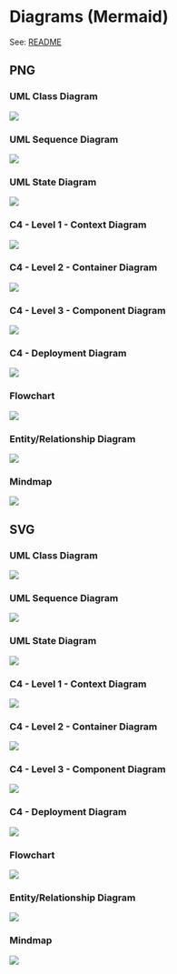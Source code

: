 
# Diagrams (Mermaid)

See: [README](../../README.md)

## PNG

### UML Class Diagram

![](generated/png/uml-class-diagram.png)

### UML Sequence Diagram

![](generated/png/uml-sequence-diagram.png)

### UML State Diagram

![](generated/png/uml-state-diagram.png)

### C4 - Level 1 - Context Diagram

![](generated/png/c4-l1-context-diagram.png)

### C4 - Level 2 - Container Diagram

![](generated/png/c4-l2-container-diagram.png)

### C4 - Level 3 - Component Diagram

![](generated/png/c4-l3-component-diagram.png)

### C4 - Deployment Diagram

![](generated/png/c4-deployment-diagram.png)

### Flowchart

![](generated/png/flowchart.png)

### Entity/Relationship Diagram

![](generated/png/entity-relationship-diagram.png)

### Mindmap

![](generated/png/mindmap.png)

## SVG

### UML Class Diagram

![](generated/svg/uml-class-diagram.svg)

### UML Sequence Diagram

![](generated/svg/uml-sequence-diagram.svg)

### UML State Diagram

![](generated/svg/uml-state-diagram.svg)

### C4 - Level 1 - Context Diagram

![](generated/svg/c4-l1-context-diagram.svg)

### C4 - Level 2 - Container Diagram

![](generated/svg/c4-l2-container-diagram.svg)

### C4 - Level 3 - Component Diagram

![](generated/svg/c4-l3-component-diagram.svg)

### C4 - Deployment Diagram

![](generated/svg/c4-deployment-diagram.svg)

### Flowchart

![](generated/svg/flowchart.svg)

### Entity/Relationship Diagram

![](generated/svg/entity-relationship-diagram.svg)

### Mindmap

![](generated/svg/mindmap.svg)
